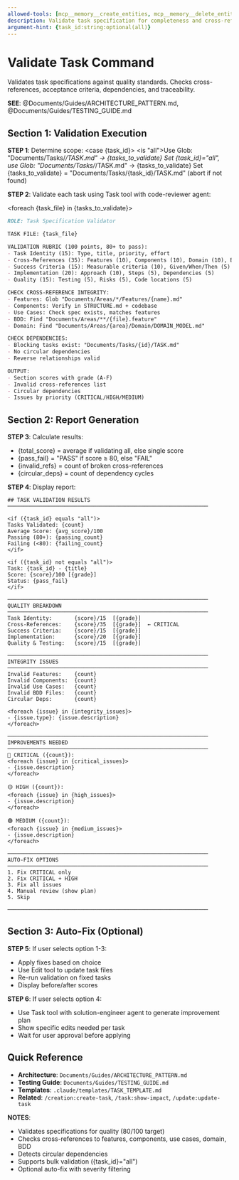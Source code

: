 ```yaml
---
allowed-tools: [mcp__memory__create_entities, mcp__memory__delete_entities, mcp__memory__create_relations, mcp__memory__delete_relations, mcp__memory__add_observations, mcp__memory__delete_observations, mcp__memory__read_graph, mcp__memory__search_nodes, mcp__memory__open_nodes, Task, Read, Write, Edit, Glob, Grep, Bash, TodoWrite]
description: Validate task specification for completeness and cross-reference integrity
argument-hint: {task_id:string:optional(all)}
---
```


# Validate Task Command

Validates task specifications against quality standards. Checks cross-references, acceptance criteria, dependencies, and traceability.

**SEE**: @Documents/Guides/ARCHITECTURE_PATTERN.md, @Documents/Guides/TESTING_GUIDE.md

## Section 1: Validation Execution

**STEP 1**: Determine scope:
<case {task_id}>
<is "all">Use Glob: "Documents/Tasks/*/TASK.md" → {tasks_to_validate}</is>
<is empty>Set {task_id}="all", use Glob: "Documents/Tasks/*/TASK.md" → {tasks_to_validate}</is>
<otherwise>Set {tasks_to_validate} = "Documents/Tasks/{task_id}/TASK.md" (abort if not found)</otherwise>
</case>

**STEP 2**: Validate each task using Task tool with code-reviewer agent:

<foreach {task_file} in {tasks_to_validate}>

```markdown
ROLE: Task Specification Validator

TASK FILE: {task_file}

VALIDATION RUBRIC (100 points, 80+ to pass):
- Task Identity (15): Type, title, priority, effort
- Cross-References (35): Features (10), Components (10), Domain (10), BDD (5)
- Success Criteria (15): Measurable criteria (10), Given/When/Then (5)
- Implementation (20): Approach (10), Steps (5), Dependencies (5)
- Quality (15): Testing (5), Risks (5), Code locations (5)

CHECK CROSS-REFERENCE INTEGRITY:
- Features: Glob "Documents/Areas/*/Features/{name}.md"
- Components: Verify in STRUCTURE.md + codebase
- Use Cases: Check spec exists, matches features
- BDD: Find "Documents/Areas/**/{file}.feature"
- Domain: Find "Documents/Areas/{area}/Domain/DOMAIN_MODEL.md"

CHECK DEPENDENCIES:
- Blocking tasks exist: "Documents/Tasks/{id}/TASK.md"
- No circular dependencies
- Reverse relationships valid

OUTPUT:
- Section scores with grade (A-F)
- Invalid cross-references list
- Circular dependencies
- Issues by priority (CRITICAL/HIGH/MEDIUM)
```

</foreach>

## Section 2: Report Generation

**STEP 3**: Calculate results:
- {total_score} = average if validating all, else single score
- {pass_fail} = "PASS" if score ≥ 80, else "FAIL"
- {invalid_refs} = count of broken cross-references
- {circular_deps} = count of dependency cycles

**STEP 4**: Display report:

```
## TASK VALIDATION RESULTS
───────────────────────────────────────────────────────────────

<if ({task_id} equals "all")>
Tasks Validated: {count}
Average Score: {avg_score}/100
Passing (80+): {passing_count}
Failing (<80): {failing_count}
</if>

<if ({task_id} not equals "all")>
Task: {task_id} - {title}
Score: {score}/100 [{grade}]
Status: {pass_fail}
</if>

───────────────────────────────────────────────────────────────
QUALITY BREAKDOWN
───────────────────────────────────────────────────────────────
Task Identity:       {score}/15  [{grade}]
Cross-References:    {score}/35  [{grade}]  ← CRITICAL
Success Criteria:    {score}/15  [{grade}]
Implementation:      {score}/20  [{grade}]
Quality & Testing:   {score}/15  [{grade}]

───────────────────────────────────────────────────────────────
INTEGRITY ISSUES
───────────────────────────────────────────────────────────────
Invalid Features:    {count}
Invalid Components:  {count}
Invalid Use Cases:   {count}
Invalid BDD Files:   {count}
Circular Deps:       {count}

<foreach {issue} in {integrity_issues}>
- {issue.type}: {issue.description}
</foreach>

───────────────────────────────────────────────────────────────
IMPROVEMENTS NEEDED
───────────────────────────────────────────────────────────────
🔴 CRITICAL ({count}):
<foreach {issue} in {critical_issues}>
- {issue.description}
</foreach>

🟡 HIGH ({count}):
<foreach {issue} in {high_issues}>
- {issue.description}
</foreach>

🟢 MEDIUM ({count}):
<foreach {issue} in {medium_issues}>
- {issue.description}
</foreach>

───────────────────────────────────────────────────────────────
AUTO-FIX OPTIONS
───────────────────────────────────────────────────────────────
1. Fix CRITICAL only
2. Fix CRITICAL + HIGH
3. Fix all issues
4. Manual review (show plan)
5. Skip

───────────────────────────────────────────────────────────────
```

## Section 3: Auto-Fix (Optional)

**STEP 5**: If user selects option 1-3:
- Apply fixes based on choice
- Use Edit tool to update task files
- Re-run validation on fixed tasks
- Display before/after scores

**STEP 6**: If user selects option 4:
- Use Task tool with solution-engineer agent to generate improvement plan
- Show specific edits needed per task
- Wait for user approval before applying

## Quick Reference

- **Architecture**: `Documents/Guides/ARCHITECTURE_PATTERN.md`
- **Testing Guide**: `Documents/Guides/TESTING_GUIDE.md`
- **Templates**: `.claude/templates/TASK_TEMPLATE.md`
- **Related**: `/creation:create-task`, `/task:show-impact`, `/update:update-task`

**NOTES**:
- Validates specifications for quality (80/100 target)
- Checks cross-references to features, components, use cases, domain, BDD
- Detects circular dependencies
- Supports bulk validation ({task_id}="all")
- Optional auto-fix with severity filtering
